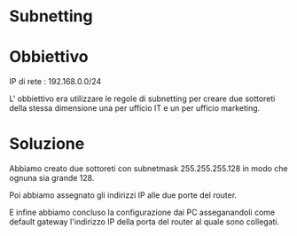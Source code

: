 # Subnetting

# Obbiettivo

IP di rete : 192.168.0.0/24

L' obbiettivo era utilizzare le regole di subnetting per creare due sottoreti della stessa dimensione una per ufficio IT e un per ufficio marketing.

# Soluzione 

Abbiamo creato due sottoreti con subnetmask 255.255.255.128 in modo che ognuna sia grande 128.

Poi abbiamo assegnato gli indirizzi IP alle due porte del router.

E infine abbiamo concluso la configurazione dai PC asseganandoli come default gateway l'indirizzo IP della porta del router al quale sono collegati.
